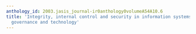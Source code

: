 ```yaml
---
anthology_id: 2003.jasis_journal-ir0anthology0volumeA54A10.6
title: 'Integrity, internal control and security in information systems: Connecting
  governance and technology'
---
```

